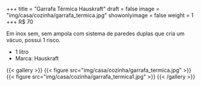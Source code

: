 +++
title = "Garrafa Térmica Hauskraft"
draft = false
image = "img/casa/cozinha/garrafa_termica.jpg"
showonlyimage = false
weight = 1
+++
<span class="price">R$ 70</span>

<!--more-->

Em inox sem, sem ampola com sistema de paredes duplas que cria um vácuo, possui 1 risco.

- 1 litro
- Marca: Hauskraft


{{< gallery >}}
{{< figure src="img/casa/cozinha/garrafa_termica.jpg" >}}
{{< figure src="img/casa/cozinha/garrafa_termica1.jpg" >}}
{{< /gallery >}}

